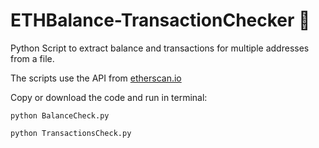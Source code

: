 # ETHBalance-TransactionChecker :rocket: 

Python Script to extract balance and transactions for multiple addresses from a file.

The scripts use the API from [etherscan.io](https://etherscan.io/apis)

Copy or download the code and run in terminal:

```terminal
python BalanceCheck.py
```


```terminal
python TransactionsCheck.py
```


